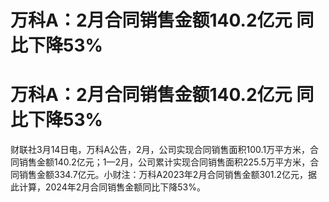 # 万科A：2月合同销售金额140.2亿元 同比下降53%

# 万科A：2月合同销售金额140.2亿元 同比下降53%

财联社3月14日电，万科A公告，2月，公司实现合同销售面积100.1万平方米，合同销售金额140.2亿元；1—2月，公司累计实现合同销售面积225.5万平方米，合同销售金额334.7亿元。小财注：万科A2023年2月合同销售金额301.2亿元，据此计算，2024年2月合同销售金额同比下降53%。

